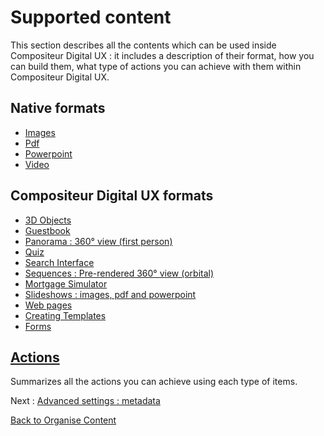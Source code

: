 # Supported content

This section describes all the contents which can be used inside Compositeur Digital UX : it includes a description of their format, how you can build them, what type of actions you can achieve with them within Compositeur Digital UX.

## Native formats
* [Images](images.md)
* [Pdf](pdf.md)
* [Powerpoint](powerpoint.md)
* [Video](video.md)

## Compositeur Digital UX formats
* [3D Objects](3dobj.md)
* [Guestbook](guestbook.md)
* [Panorama : 360° view (first person)](panorama.md)
* [Quiz](quiz.md)
* [Search Interface](search.md)
* [Sequences : Pre-rendered 360° view (orbital)](sequences.md)
* [Mortgage Simulator](simulator.md)
* [Slideshows : images, pdf and powerpoint](slideshows.md)
* [Web pages](web_page.md)
* [Creating Templates](templates.md)
* [Forms](form.md)

## [Actions](actions.md)

Summarizes all the actions you can achieve using each type of items.

Next : [Advanced settings : metadata](../advanced_setting.md)

[Back to Organise Content](../index.md)
